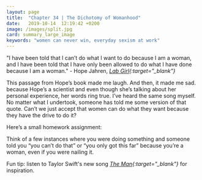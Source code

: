 ```yaml
---
layout: page
title:  "Chapter 34 | The Dichotomy of Womanhood"
date:   2019-10-14  12:19:42 +0200
image: /images/split.jpg
card: summary_large_image
keywords: "women can never win, everyday sexism at work"
---
```

"I have been told that I can’t do what I want to do because I am a woman, and I have been told that I have only been allowed to do what I have done because I am a woman." - Hope Jahren, *[Lab Girl](https://www.goodreads.com/book/show/25733983-lab-girl){:target="_blank"}*

This passage from Hope’s book made me laugh. And then, it made me sad. because Hope’s a scientist and even though she’s talking about her personal experience, her words ring true. I’ve heard the same song myself. No matter what I undertook, someone has told me some version of that quote. Can’t we just accept that women can do what they want because they have the drive to do it?

Here’s a small homework assignment:

Think of a few instances where you were doing something and someone told you “you can’t do that” or “you only got this far” because you’re a woman, even if you were nailing it. 
 
Fun tip: listen to Taylor Swift's new song *[The Man](https://open.spotify.com/track/3RauEVgRgj1IuWdJ9fDs70){:target="_blank"}* for inspiration.

